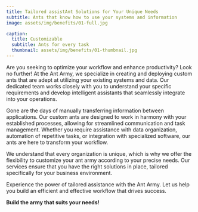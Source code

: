 ```yaml
---
title: Tailored assistAnt Solutions for Your Unique Needs
subtitle: Ants that know how to use your systems and information
image: assets/img/benefits/01-full.jpg

caption:
  title: Customizable
  subtitle: Ants for every task
  thumbnail: assets/img/benefits/01-thumbnail.jpg
---
```

Are you seeking to optimize your workflow and enhance productivity? Look no further! At the Ant Army, we specialize in creating and deploying custom ants that are adept at utilizing your existing systems and data. Our dedicated team works closely with you to understand your specific requirements and develop intelligent assistants that seamlessly integrate into your operations.

Gone are the days of manually transferring information between applications. Our custom ants are designed to work in harmony with your established processes, allowing for streamlined communication and task management. Whether you require assistance with data organization, automation of repetitive tasks, or integration with specialized software, our ants are here to transform your workflow.

We understand that every organization is unique, which is why we offer the flexibility to customize your ant army according to your precise needs. Our services ensure that you have the right solutions in place, tailored specifically for your business environment.

Experience the power of tailored assistance with the Ant Army. Let us help you build an efficient and effective workflow that drives success.

**Build the army that suits your needs!**